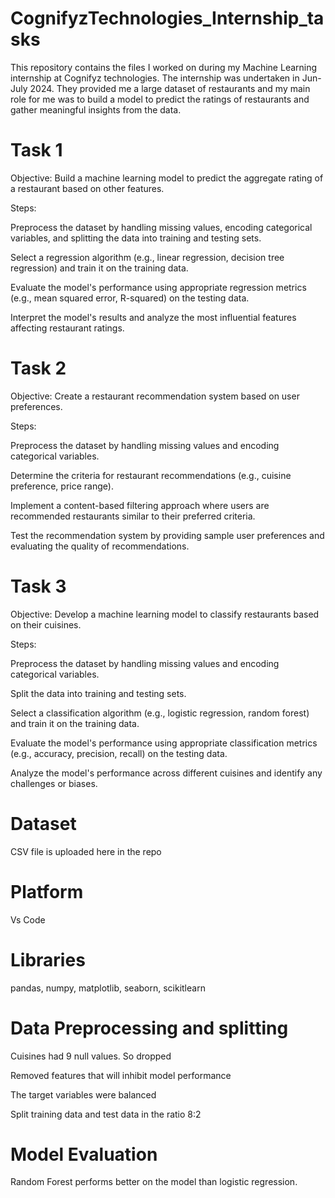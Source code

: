 # CognifyzTechnologies_Internship_tasks
This repository contains the files I worked on during my Machine Learning internship at Cognifyz technologies. The internship was undertaken in Jun-July 2024. They provided me a large dataset of restaurants and my main role for me was to build a model to predict the ratings of restaurants and gather meaningful insights from the data.

# Task 1
Objective: Build a machine learning model to predict the aggregate rating of a restaurant based on other features.

Steps:

Preprocess the dataset by handling missing values, encoding categorical variables, and splitting the data into training and testing sets.

Select a regression algorithm (e.g., linear regression, decision tree regression) and train it on the training data.

Evaluate the model's performance using appropriate regression metrics (e.g., mean squared error, R-squared) on the testing data.

Interpret the model's results and analyze the most influential features affecting restaurant ratings.

# Task 2
Objective: Create a restaurant recommendation system based on user preferences.

Steps:

Preprocess the dataset by handling missing values and encoding categorical variables.

Determine the criteria for restaurant recommendations (e.g., cuisine preference, price range).

Implement a content-based filtering approach where users are recommended restaurants similar to their preferred criteria.

Test the recommendation system by providing sample user preferences and evaluating the quality of recommendations.

# Task 3
Objective: Develop a machine learning model to classify restaurants based on their cuisines.

Steps:

Preprocess the dataset by handling missing values and encoding categorical variables.

Split the data into training and testing sets.

Select a classification algorithm (e.g., logistic regression, random forest) and train it on the training data.

Evaluate the model's performance using appropriate classification metrics (e.g., accuracy, precision, recall) on the testing data.

Analyze the model's performance across different cuisines and identify any challenges or biases.

# Dataset
CSV file is uploaded here in the repo

# Platform
Vs Code

# Libraries
pandas, numpy, matplotlib, seaborn, scikitlearn

# Data Preprocessing and splitting
Cuisines had 9 null values. So dropped

Removed features that will inhibit model performance

The target variables were balanced

Split training data and test data in the ratio 8:2

# Model Evaluation
Random Forest performs better on the model than logistic regression.

